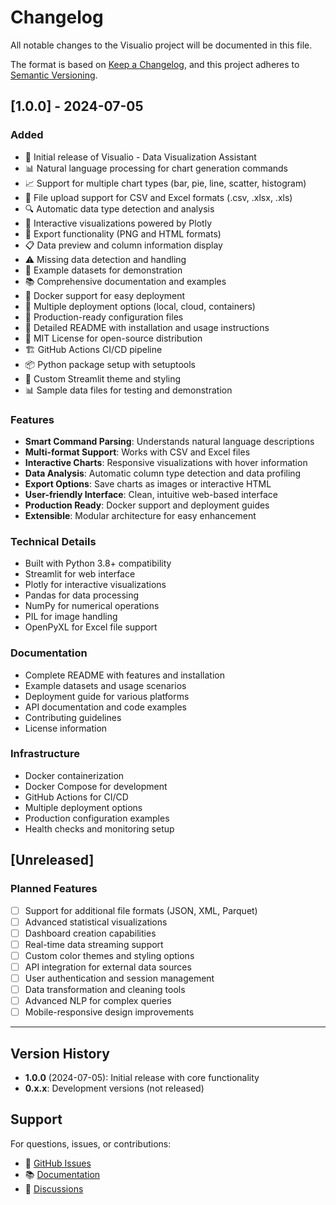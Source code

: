 # Changelog

All notable changes to the Visualio project will be documented in this file.

The format is based on [Keep a Changelog](https://keepachangelog.com/en/1.0.0/),
and this project adheres to [Semantic Versioning](https://semver.org/spec/v2.0.0.html).

## [1.0.0] - 2024-07-05

### Added
- 🎉 Initial release of Visualio - Data Visualization Assistant
- 📊 Natural language processing for chart generation commands
- 📈 Support for multiple chart types (bar, pie, line, scatter, histogram)
- 📁 File upload support for CSV and Excel formats (.csv, .xlsx, .xls)
- 🔍 Automatic data type detection and analysis
- 🎨 Interactive visualizations powered by Plotly
- 💾 Export functionality (PNG and HTML formats)
- 📋 Data preview and column information display
- ⚠️ Missing data detection and handling
- 🎯 Example datasets for demonstration
- 📚 Comprehensive documentation and examples
- 🐳 Docker support for easy deployment
- 🚀 Multiple deployment options (local, cloud, containers)
- 🔧 Production-ready configuration files
- 📖 Detailed README with installation and usage instructions
- 📝 MIT License for open-source distribution
- 🏗️ GitHub Actions CI/CD pipeline
- 📦 Python package setup with setuptools
- 🎨 Custom Streamlit theme and styling
- 📊 Sample data files for testing and demonstration

### Features
- **Smart Command Parsing**: Understands natural language descriptions
- **Multi-format Support**: Works with CSV and Excel files
- **Interactive Charts**: Responsive visualizations with hover information
- **Data Analysis**: Automatic column type detection and data profiling
- **Export Options**: Save charts as images or interactive HTML
- **User-friendly Interface**: Clean, intuitive web-based interface
- **Production Ready**: Docker support and deployment guides
- **Extensible**: Modular architecture for easy enhancement

### Technical Details
- Built with Python 3.8+ compatibility
- Streamlit for web interface
- Plotly for interactive visualizations
- Pandas for data processing
- NumPy for numerical operations
- PIL for image handling
- OpenPyXL for Excel file support

### Documentation
- Complete README with features and installation
- Example datasets and usage scenarios
- Deployment guide for various platforms
- API documentation and code examples
- Contributing guidelines
- License information

### Infrastructure
- Docker containerization
- Docker Compose for development
- GitHub Actions for CI/CD
- Multiple deployment options
- Production configuration examples
- Health checks and monitoring setup

## [Unreleased]

### Planned Features
- [ ] Support for additional file formats (JSON, XML, Parquet)
- [ ] Advanced statistical visualizations
- [ ] Dashboard creation capabilities
- [ ] Real-time data streaming support
- [ ] Custom color themes and styling options
- [ ] API integration for external data sources
- [ ] User authentication and session management
- [ ] Data transformation and cleaning tools
- [ ] Advanced NLP for complex queries
- [ ] Mobile-responsive design improvements

---

## Version History

- **1.0.0** (2024-07-05): Initial release with core functionality
- **0.x.x**: Development versions (not released)

## Support

For questions, issues, or contributions:
- 📝 [GitHub Issues](https://github.com/Haix02/Visualio/issues)
- 📚 [Documentation](https://github.com/Haix02/Visualio#readme)
- 💬 [Discussions](https://github.com/Haix02/Visualio/discussions)